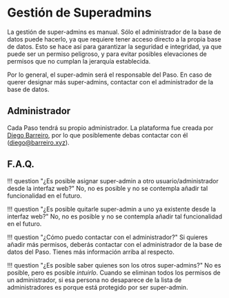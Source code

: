 # Gestión de Superadmins

La gestión de super-admins es manual. Sólo el administrador de la base de datos puede hacerlo, ya que requiere tener
acceso directo a la propia base de datos. Esto se hace así para garantizar la seguridad e integridad, ya que puede ser
un permiso peligroso, y para evitar posibles elevaciones de permisos que no cumplan la jerarquía establecida.

Por lo general, el super-admin será el responsable del Paso. En caso de querer designar más super-admins, contactar con
el administrador de la base de datos.

## Administrador

Cada Paso tendrá su propio administrador. La plataforma fue creada por [Diego Barreiro](https://diego.barreiro.xyz),
por lo que posiblemente debas contactar con él ([diego@barreiro.xyz](mailto:diego@barreiro.xyz)).

## F.A.Q.

!!! question "¿Es posible asignar super-admin a otro usuario/administrador desde la interfaz web?"
    No, no es posible y no se contempla añadir tal funcionalidad en el futuro.

!!! question "¿Es posible quitarle super-admin a uno ya existente desde la interfaz web?"
    No, no es posible y no se contempla añadir tal funcionalidad en el futuro.

!!! question "¿Cómo puedo contactar con el administrador?"
    Si quieres añadir más permisos, deberás contactar con el administrador de la base de datos del Paso. Tienes más
    información arriba al respecto.

!!! question "¿Es posible saber quienes son los otros super-admins?"
    No es posible, pero es posible _intuirlo_. Cuando se eliminan todos los permisos de un administrador, si esa persona
    no desaparece de la lista de administradores es porque está protegido por ser super-admin.
